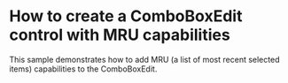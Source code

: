 # How to create a ComboBoxEdit control with MRU capabilities


<p>This sample demonstrates how to add MRU (a list of most recent selected items) capabilities to the ComboBoxEdit.</p>

<br/>


